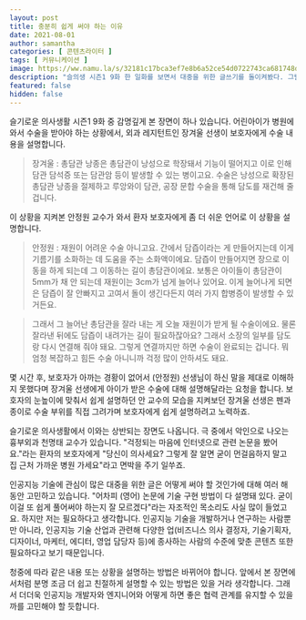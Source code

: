 ```yaml
---
layout: post
title: 충분히 쉽게 써야 하는 이유
date: 2021-08-01
author: samantha
categories: [ 콘텐츠라이터 ]
tags: [ 커뮤니케이션 ]
image: https://ww.namu.la/s/32181c17bca3ef7e8b6a52ce54d0722743ca681748d775a356f990fe84a2637b8bab824e18b553d0294f9dc9f23a691f53256350293b6f3490ab4e573fd95a2afbd4cfe7204c9d00281e6254614249ce7cf89f739d79849e57ab378bd7c822708ebadd55d6449009454ffcf2cf8e5871
description: "슬의생 시즌1 9화 한 일화를 보면서 대중을 위한 글쓰기를 돌이켜봤다. 그럴 필요가 없다는 말에 사실 동의하지 않는다. 누구나 정보에 쉽게 접근할 권리가 있다. 그렇다면 누군가는 쉽게 쓸 필요가 있다. 글 쓰는 걸 업으로 삼는 사람이라면 더욱 사명감을 가질 필요가 있다."
featured: false
hidden: false
---
```


슬기로운 의사생활 시즌1 9화 중 감명깊게 본 장면이 하나 있습니다. 어린아이가 병원에 와서 수술을 받아야 하는 상황에서, 외과 레지턴트인 장겨울 선생이 보호자에게 수술 내용을 설명합니다.

>장겨울 : 총담관 낭종은 총담관이 낭성으로 학장돼서 기능이 떨어지고 이로 인해 담관 담석증 또는 담관암 등이 발생할 수 있는 병이고요. 수술은 낭성으로 확장된 총담관 낭종을 절제하고 루앙와이 담관, 공장 문합 수술을 통해 담도를 재건해 줄 겁니다.

이 상황을 지켜본 안정원 교수가 와서 환자 보호자에게 좀 더 쉬운 언어로 이 상황을 설명합니다.

>안정원 : 재원이 어려운 수술 아니고요. 간에서 담즙이라는 게 만들어지는데 이게 기름기를 소화하는 데 도움을 주는 소화액이에요. 담즙이 만들어지면 장으로 이동을 하게 되는데 그 이동하는 길이 총담관이에요. 보통은 아이들이 총담관이 5mm가 채 안 되는데 재원이는 3cm가 넘게 늘어나 있어요. 이게 늘어나게 되면은 담즙이 잘 안빠지고 고여서 돌이 생긴다든지 여러 가지 합병증이 발생할 수 있거든요.

>그래서 그 늘어난 총담관을 잘라 내는 게 오늘 재원이가 받게 될 수술이에요. 물론 잘라낸 뒤에도 담즙이 내려가는 길이 필요하잖아요? 그래서 소장의 일부를 담도랑 다시 연결해 줘야 돼요. 그렇게 연결까지만 하면 수술이 완료되는 겁니다. 뭐 엄청 복잡하고 힘든 수술 아니니까 걱정 많이 안하셔도 돼요.

몇 시간 후, 보호자가 아까는 경황이 없어서 (안정원) 선생님이 하신 말을 제대로 이해하지 못했다며 장겨울 선생에게 아이가 받은 수술에 대해 설명해달라는 요청을 합니다. 보호자의 눈높이에 맞춰서 쉽게 설명하던 안 교수의 모습을 지켜보던 장겨울 선생은 펜과 종이로 수술 부위를 직접 그려가며 보호자에게 쉽게 설명하려고 노력하죠.

슬기로운 의사생활에서 이와는 상반되는 장면도 나옵니다. 극 중에서 악인으로 나오는 흉부외과 천명태 교수가 있습니다. "걱정되는 마음에 인터넷으로 관련 논문을 봤어요."라는 환자의 보호자에게 "당신이 의사세요? 그렇게 잘 알면 굳이 먼걸음하지 말고 집 근처 가까운 병원 가세요"라고 면박을 주기 일쑤죠.

인공지능 기술에 관심이 많은 대중을 위한 글은 어떻게 써야 할 것인가에 대해 여러 해 동안 고민하고 있습니다. "어차피 (영어) 논문에 기술 구현 방법이 다 설명돼 있다. 굳이 이걸 또 쉽게 풀어써야 하는지 잘 모르겠다"라는 자조적인 목소리도 사실 많이 들었고요. 하지만 저는 필요하다고 생각합니다. 인공지능 기술을 개발하거나 연구하는 사람뿐만 아니라, 인공지능 기술 산업과 관련해 다양한 업(비즈니스 의사 결정자, 기술기획자, 디자이너, 마케터, 에디터, 영업 담당자 등)에 종사하는 사람의 수준에 맞춘 콘텐츠 또한 필요하다고 보기 때문입니다.

청중에 따라 같은 내용 또는 상황을 설명하는 방법은 바뀌어야 합니다. 앞에서 본 장면에서처럼 분명 조금 더 쉽고 친절하게 설명할 수 있는 방법은 있을 거라 생각합니다. 그래서 더더욱 인공지능 개발자와 엔지니어와 어떻게 하면 좋은 협력 관계를 유지할 수 있을까를 고민해야 할 듯합니다.
